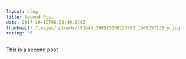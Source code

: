 ```yaml
---
layout: blog
title: Second Post
date: 2017-10-16T06:52:49.009Z
thumbnail: /images/uploads/392446_298573030227762_1908257138_n.jpg
rating: '5'
---
```

This is a second post
